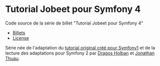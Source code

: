 # Tutorial Jobeet pour Symfony 4

Code source de la série de billet "Tutorial Jobeet pour Symfony 4"

* [Billets](https://www.jdecool.fr/blog/2017/09/12/tutorial-jobeet-symfony-4-introduction.html)
* [License](LICENSE)

Série née de l'adaptation du [tutorial original créé pour Symfony1](http://symfony.com/legacy/doc/jobeet?orm=Doctrine)
et de la lecture des adaptations pour Symfony 2 par
[Dragos Holban](http://www.ens.ro/2012/03/21/jobeet-tutorial-with-symfony2/)
et [Jonathan Thuau](http://jobeet.thuau.fr).

